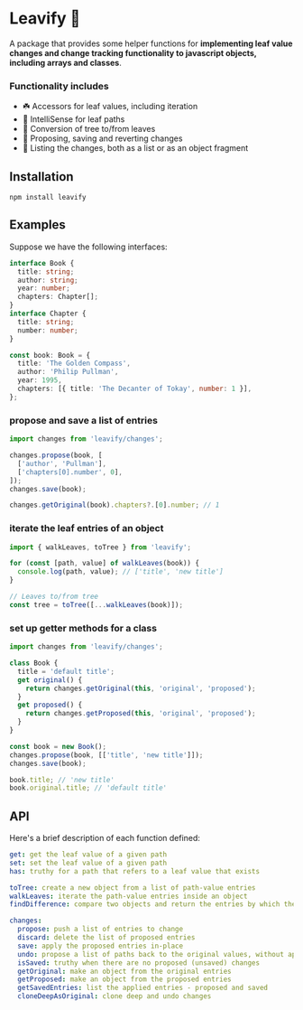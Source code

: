 # Leavify 🍃

A package that provides some helper functions for **implementing leaf value changes and change tracking functionality to javascript objects, including arrays and classes**.

### Functionality includes

- ☘️ Accessors for leaf values, including iteration
- 🌿 IntelliSense for leaf paths
- 🌳 Conversion of tree to/from leaves
- 🍂 Proposing, saving and reverting changes
- 🍁 Listing the changes, both as a list or as an object fragment

## Installation

`npm install leavify`

## Examples

Suppose we have the following interfaces:

```ts
interface Book {
  title: string;
  author: string;
  year: number;
  chapters: Chapter[];
}
interface Chapter {
  title: string;
  number: number;
}

const book: Book = {
  title: 'The Golden Compass',
  author: 'Philip Pullman',
  year: 1995,
  chapters: [{ title: 'The Decanter of Tokay', number: 1 }],
};
```

### propose and save a list of entries

```ts
import changes from 'leavify/changes';

changes.propose(book, [
  ['author', 'Pullman'],
  ['chapters[0].number', 0],
]);
changes.save(book);

changes.getOriginal(book).chapters?.[0].number; // 1
```

### iterate the leaf entries of an object

```ts
import { walkLeaves, toTree } from 'leavify';

for (const [path, value] of walkLeaves(book)) {
  console.log(path, value); // ['title', 'new title']
}

// Leaves to/from tree
const tree = toTree([...walkLeaves(book)]);
```

### set up getter methods for a class

```ts
import changes from 'leavify/changes';

class Book {
  title = 'default title';
  get original() {
    return changes.getOriginal(this, 'original', 'proposed');
  }
  get proposed() {
    return changes.getProposed(this, 'original', 'proposed');
  }
}

const book = new Book();
changes.propose(book, [['title', 'new title']]);
changes.save(book);

book.title; // 'new title'
book.original.title; // 'default title'
```

## API

Here's a brief description of each function defined:

```yaml
get: get the leaf value of a given path
set: set the leaf value of a given path
has: truthy for a path that refers to a leaf value that exists

toTree: create a new object from a list of path-value entries
walkLeaves: iterate the path-value entries inside an object
findDifference: compare two objects and return the entries by which they differ

changes:
  propose: push a list of entries to change
  discard: delete the list of proposed entries
  save: apply the proposed entries in-place
  undo: propose a list of paths back to the original values, without applying
  isSaved: truthy when there are no proposed (unsaved) changes
  getOriginal: make an object from the original entries
  getProposed: make an object from the proposed entries
  getSavedEntries: list the applied entries - proposed and saved
  cloneDeepAsOriginal: clone deep and undo changes
```
